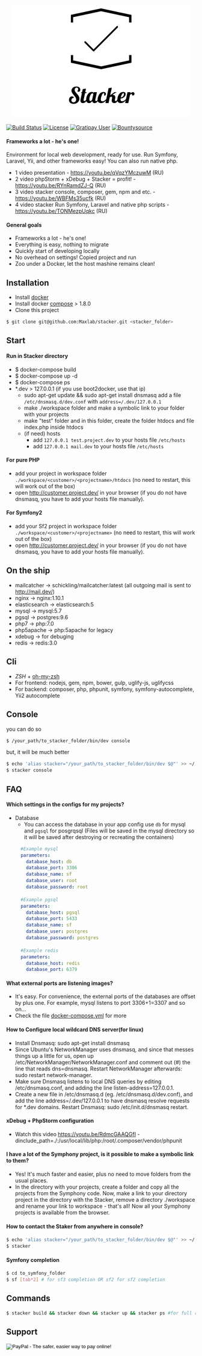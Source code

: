 <!--
  Title: Stacker - Environment for local web development, ready for use. Run Symfony, Laravel, Yii, and other frameworks easy! You can also run native php.
  Description: Quickly start of developing locally with Nginx, PHP7, Mysql, Pgsql, Mailcatcher and Redis.
               No e-mail is send externally, everything is catched by mailcatcher.
  Author: maxlab
  Badge genrator: https://poser.pugx.org/
  -->
<p align="center">
<img alt="Frameworks a lot - he's one!" src="/logo.png">
</p>

[![Build Status](https://travis-ci.org/Maxlab/stacker.svg?branch=master)](https://travis-ci.org/Maxlab/stacker)
[![License](https://poser.pugx.org/maxlab/stacker/license)](https://packagist.org/packages/maxlab/stacker)
[![Gratipay User](https://img.shields.io/gratipay/user/maxlab.svg)](https://gratipay.com/~maxlab)
[![Bountysource](https://img.shields.io/bountysource/team/maxlabstacker/activity.svg)](https://www.bountysource.com/teams/maxlabstacker)

#### Frameworks a lot - he's one!
Environment for local web development, ready for use. Run Symfony, Laravel, Yii, and other frameworks easy! You can also run native php.

- 1 video presentation - https://youtu.be/qVqzYMczuwM (RU)
- 2 video phpStorm + xDebug + Stacker = profit! - https://youtu.be/RYnRamdZJ-Q (RU)
- 3 video stacker console, composer, gem, npm and etc. - https://youtu.be/WBFMs35ucfk (RU)
- 4 video stacker Run Symfony, Laravel and native php scripts - https://youtu.be/TONMezpUqkc (RU)

#### General goals
- Frameworks a lot - he's one!
- Everything is easy, nothing to migrate
- Quickly start of developing locally
- No overhead on settings! Сopied project and run
- Zoo under a Docker, let the host mashine remains clean!


## Installation
- Install [docker](https://docs.docker.com/)
- Install docker [compose](https://docs.docker.com/compose/install/) > 1.8.0
- Clone this project 
```sh 
$ git clone git@github.com:Maxlab/stacker.git <stacker_folder>
```

## Start

#### Run in Stacker directory 
- $ docker-compose build
- $ docker-compose up -d
- $ docker-compose ps
- \*.dev > 127.0.0.1 (if you use boot2docker, use that ip)
    - sudo apt-get update && sudo apt-get install dnsmasq
      add a file `/etc/dnsmasq.d/dev.conf` with `address=/.dev/127.0.0.1`
    - make ./workspace folder and make a symbolic link to your folder with your projects
    - make "test" folder and in this folder, create the folder htdocs and file index.php inside htdocs 
    - (if need) hosts
        - add `127.0.0.1 test.project.dev` to your hosts file `/etc/hosts`
        - add `127.0.0.1 mail.dev` to your hosts file `/etc/hosts`

#### For pure PHP
- add your project in workspace folder `./workspace/<customer>/<projectname>/htdocs` (no need to restart, this will work out of the box)
- open http://customer.project.dev/ in your browser (if you do not have dnsmasq, you have to add your hosts file manually).

#### For Symfony2
- add your Sf2 project in workspace folder `./workspace/<customer>/<projectname>` (no need to restart, this will work out of the box)
- open http://customer.project.dev/ in your browser (if you do not have dnsmasq, you have to add your hosts file manually).


## On the ship
- mailcatcher   -> schickling/mailcatcher:latest (all outgoing mail is sent to http://mail.dev/)
- nginx         -> nginx:1.10.1
- elasticsearch -> elasticsearch:5
- mysql         -> mysql:5.7
- pgsql         -> postgres:9.6   
- php7          -> php:7.0
- php5apache    -> php:5apache for legacy
- xdebug        -> for debuging
- redis         -> redis:3.0

## Cli
- *ZSH* + [oh-my-zsh](http://ohmyz.sh/)
- For frontend: nodejs, gem, npm, bower, gulp, uglify-js, uglifycss 
- For backend: composer, php, phpunit, symfony, symfony-autocomplete, Yii2 autocomplete

## Console
you can do so
```sh 
$ /your_path/to_stacker_folder/bin/dev console
```
but, it will be much better
```sh
$ echo 'alias stacker="/your_path/to_stacker_folder/bin/dev $@"' >> ~/.bashrc OR ~/.zshrc
$ stacker console
```

## FAQ

#### Which settings in the configs for my projects?
- Database
    - You can access the database in your app config use `db` for mysql and `pgsql` for posgrqsql
        (Files will be saved in the mysql directory so it will be saved after destroying or recreating the containers)
    ```yaml
      #Example mysql
      parameters:
        database_host: db
        database_port: 3306
        database_name: sf
        database_user: root
        database_password: root
    
      #Example pgsql
      parameters:
        database_host: pgsql
        database_port: 5433
        database_name: sf
        database_user: postgres
        database_password: postgres
      
      #Example redis
      parameters:
        database_host: redis
        database_port: 6379
    ```

#### What external ports are listening images?
- It's easy. For convenience, the external ports of the databases are offset by plus one. 
    For example, mysql listens to port 3306+1=3307 and so on...
- Check the file [docker-compose.yml](/docker-compose.yml) for more 

#### How to Configure local wildcard DNS server(for linux)
- Install Dnsmasq: sudo apt-get install dnsmasq
- Since Ubuntu's NetworkManager uses dnsmasq, and since that messes things up a little for us, open up /etc/NetworkManager/NetworkManager.conf and comment out (#) the line that reads dns=dnsmasq. Restart NetworkManager afterwards: sudo restart network-manager.
- Make sure Dnsmasq listens to local DNS queries by editing /etc/dnsmasq.conf, and adding the line listen-address=127.0.0.1.
- Create a new file in /etc/dnsmasq.d (eg. /etc/dnsmasq.d/dev.conf), and add the line address=/.dev/127.0.0.1 to have dnsmasq resolve requests for *.dev domains. Restart Dnsmasq: sudo /etc/init.d/dnsmasq restart.

#### xDebug + PhpStorm configuration
- Watch this video https://youtu.be/RdmcGAAQGfI
-dinclude_path=./:/usr/local/lib/php:/root/.composer/vendor/phpunit   

#### I have a lot of the Symphony project, is it possible to make a symbolic link to them? 
- Yes! It's much faster and easier, plus no need to move folders from the usual places.
- In the directory with your projects, create a folder and copy all the projects from the Symphony code. 
Now, make a link to your directory project in the directory with the Stacker, 
remove a directory ./workspace and rename your link to workspace - that's all! 
Now all your Symphony projects is available from the browser.

#### How to contact the Staker from anywhere in console?
```sh
$ echo 'alias stacker="/your_path/to_stacker_folder/bin/dev $@"' >> ~/.bashrc # OR ~/.zshrc
$ stacker
```

#### Symfony completion
```sh
$ cd to_symfony_folder
$ sf [tab*2] # for sf3 completion OR sf2 for sf2 completion
```

    
## Commands
```sh
$ stacker build && stacker down && stacker up && stacker ps #for full rebuild
```

## Support
<form action="https://www.paypal.com/cgi-bin/webscr" method="post" target="_top">
<input type="hidden" name="cmd" value="_s-xclick">
<input type="hidden" name="hosted_button_id" value="Q477VJVB9STGS">
<input type="image" src="https://www.paypalobjects.com/en_US/i/btn/btn_donateCC_LG.gif" border="0" name="submit" alt="PayPal - The safer, easier way to pay online!">
<img alt="" border="0" src="https://www.paypalobjects.com/ru_RU/i/scr/pixel.gif" width="1" height="1">
</form>




